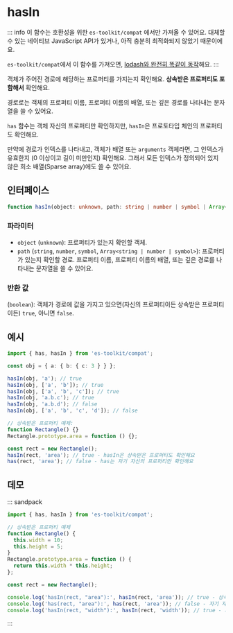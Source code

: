 # hasIn

::: info
이 함수는 호환성을 위한 `es-toolkit/compat` 에서만 가져올 수 있어요. 대체할 수 있는 네이티브 JavaScript API가 있거나, 아직 충분히 최적화되지 않았기 때문이에요.

`es-toolkit/compat`에서 이 함수를 가져오면, [lodash와 완전히 똑같이 동작](../../../compatibility.md)해요.
:::

객체가 주어진 경로에 해당하는 프로퍼티를 가지는지 확인해요. **상속받은 프로퍼티도 포함해서** 확인해요.

경로로는 객체의 프로퍼티 이름, 프로퍼티 이름의 배열, 또는 깊은 경로를 나타내는 문자열을 쓸 수 있어요.

`has` 함수는 객체 자신의 프로퍼티만 확인하지만, `hasIn`은 프로토타입 체인의 프로퍼티도 확인해요.

만약에 경로가 인덱스를 나타내고, 객체가 배열 또는 `arguments` 객체라면, 그 인덱스가 유효한지 (0 이상이고 길이 미만인지) 확인해요. 그래서 모든 인덱스가 정의되어 있지 않은 희소 배열(Sparse array)에도 쓸 수 있어요.

## 인터페이스

```typescript
function hasIn(object: unknown, path: string | number | symbol | Array<string | number | symbol>): boolean;
```

### 파라미터

- `object` (`unknown`): 프로퍼티가 있는지 확인할 객체.
- `path` (`string`, `number`, `symbol`, `Array<string | number | symbol>`): 프로퍼티가 있는지 확인할 경로. 프로퍼티 이름, 프로퍼티 이름의 배열, 또는 깊은 경로를 나타내는 문자열을 쓸 수 있어요.

### 반환 값

(`boolean`): 객체가 경로에 값을 가지고 있으면(자신의 프로퍼티이든 상속받은 프로퍼티이든) `true`, 아니면 `false`.

## 예시

```typescript
import { has, hasIn } from 'es-toolkit/compat';

const obj = { a: { b: { c: 3 } } };

hasIn(obj, 'a'); // true
hasIn(obj, ['a', 'b']); // true
hasIn(obj, ['a', 'b', 'c']); // true
hasIn(obj, 'a.b.c'); // true
hasIn(obj, 'a.b.d'); // false
hasIn(obj, ['a', 'b', 'c', 'd']); // false

// 상속받은 프로퍼티 예제:
function Rectangle() {}
Rectangle.prototype.area = function () {};

const rect = new Rectangle();
hasIn(rect, 'area'); // true - hasIn은 상속받은 프로퍼티도 확인해요
has(rect, 'area'); // false - has는 자기 자신의 프로퍼티만 확인해요
```

## 데모

::: sandpack

```ts index.ts
import { has, hasIn } from 'es-toolkit/compat';

// 상속받은 프로퍼티 예제
function Rectangle() {
  this.width = 10;
  this.height = 5;
}
Rectangle.prototype.area = function () {
  return this.width * this.height;
};

const rect = new Rectangle();

console.log('hasIn(rect, "area"):', hasIn(rect, 'area')); // true - 상속받은 프로퍼티도 확인해요
console.log('has(rect, "area"):', has(rect, 'area')); // false - 자기 자신의 프로퍼티만 확인해요
console.log('hasIn(rect, "width"):', hasIn(rect, 'width')); // true - 자기 자신의 프로퍼티
```

:::
